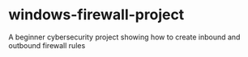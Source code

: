 # windows-firewall-project
A beginner cybersecurity project showing how to create inbound and outbound firewall rules
